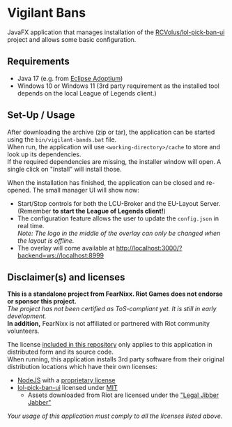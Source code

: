 # Vigilant Bans
JavaFX application that manages installation of the [RCVolus/lol-pick-ban-ui](https://github.com/RCVolus/lol-pick-ban-ui) 
project and allows some basic configuration.  

## Requirements
* Java 17 (e.g. from [Eclipse Adoptium](https://adoptium.net/temurin/releases/?version=17))
* Windows 10 or Windows 11 (3rd party requirement as the installed tool depends on the local League of Legends client.)

## Set-Up / Usage
After downloading the archive (zip or tar), the application can be started using the ``bin/vigilant-bands.bat`` file.  
When run, the application will use ``<working-directory>/cache`` to store and look up its dependencies.  
If the required dependencies are missing, the installer window will open. A single click on "Install" will install those.  

When the installation has finished, the application can be closed and re-opened. The small manager UI will show now:
* Start/Stop controls for both the LCU-Broker and the EU-Layout Server. (Remember __to start the League of Legends client!__)  
* The configuration feature allows the user to update the ``config.json`` in real time.  
  _Note: The logo in the middle of the overlay can only be changed when the layout is offline._
* The overlay will come available at [http://localhost:3000/?backend=ws://localhost:8999](http://localhost:3000/?backend=ws://localhost:8999)

## Disclaimer(s) and licenses
__This is a standalone project from FearNixx. Riot Games does not endorse or sponsor this project.__  
_The project has not been certified as ToS-compliant yet. It is still in early development._  
__In addition,__ FearNixx is not affiliated or partnered with Riot community volunteers.

The license [included in this repository](./LICENSE) only applies to this application in distributed form and its source code.    
When running, this application installs 3rd party software from their original distribution locations which have their own licenses:
* [NodeJS](https://nodejs.org) with a [proprietary license](https://github.com/nodejs/node/blob/master/LICENSE)
* [lol-pick-ban-ui](https://github.com/RCVolus/lol-pick-ban-ui) licensed under [MIT](https://github.com/RCVolus/lol-pick-ban-ui/blob/master/LICENSE)
  * Assets downloaded from Riot are licensed under the ["Legal Jibber Jabber"](https://www.riotgames.com/en/legal)
  
_Your usage of this application must comply to all the licenses listed above_.